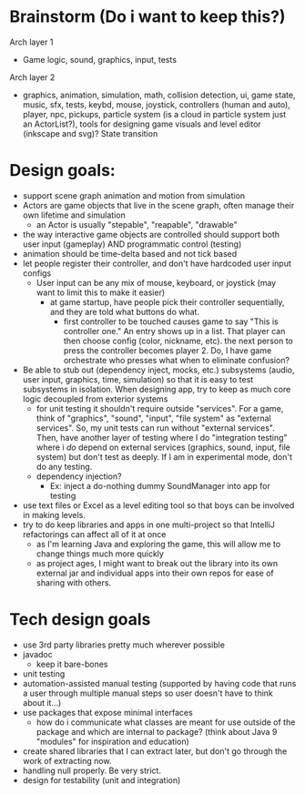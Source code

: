 
# Brainstorm (Do i want to keep this?)
Arch layer 1

- Game logic, sound, graphics, input, tests

Arch layer 2

- graphics, animation, simulation, math, collision detection, ui, game state, music, sfx, tests, keybd, mouse, joystick, controllers (human and auto), player, npc, pickups, particle system (is a cloud in particle system just an ActorList?), tools for designing game visuals and level editor (inkscape and svg)? State transition



# Design goals:

- support scene graph animation and motion from simulation
- Actors are game objects that live in the scene graph, often manage their own lifetime and simulation
    - an Actor is usually "stepable", "reapable", "drawable"
- the way interactive game objects are controlled should support both user input (gameplay) AND programmatic control (testing)
- animation should be time-delta based and not tick based
- let people register their controller, and don't have hardcoded user input configs
    - User input can be any mix of mouse, keyboard, or joystick (may want to limit this to make it easier)
        - at game startup, have people pick their controller sequentially, and they are told what buttons do what.
            - first controller to be touched causes game to say "This is controller one." An entry shows up in a list. That player can then choose config (color, nickname, etc). the next person to press the controller becomes player 2. Do, I have game orchestrate who presses what when to eliminate confusion?
- Be able to stub out (dependency inject, mocks, etc.) subsystems (audio, user input, graphics, time, simulation) so that it is easy to test subsystems in isolation. When designing app, try to keep as much core logic decoupled from exterior systems
	- for unit testing it shouldn't require outside "services". For a game, think of "graphics", "sound", "input", "file system" as "external services". So, my unit tests can run without "external services". Then, have another layer of testing where I do "integration testing" where i *do* depend on external services (graphics, sound, input, file system) but don't test as deeply. If I am in experimental mode, don't do any testing.
    - dependency injection?
        - Ex: inject a do-nothing dummy SoundManager into app for testing
- use text files or Excel as a level editing tool so that boys can be involved in making levels.
- try to do keep libraries and apps in one multi-project so that IntelliJ refactorings can affect all of it at once
    - as I'm learning Java and exploring the game, this will allow me to change things much more quickly
    - as project ages, I might want to break out the library into its own external jar and individual apps into their own repos for ease of sharing with others. 
    
# Tech design goals

- use 3rd party libraries pretty much wherever possible
- javadoc
    - keep it bare-bones
- unit testing
- automation-assisted manual testing (supported by having code that runs a user through multiple manual steps so user doesn't have to think about it...)
- use packages that expose minimal interfaces
    - how do i communicate what classes are meant for use outside of the package and which are internal to package? (think about Java 9 "modules" for inspiration and education)
- create shared libraries that I can extract later, but don't go through the work of extracting now.
- handling null properly. Be very strict.
- design for testability (unit and integration)